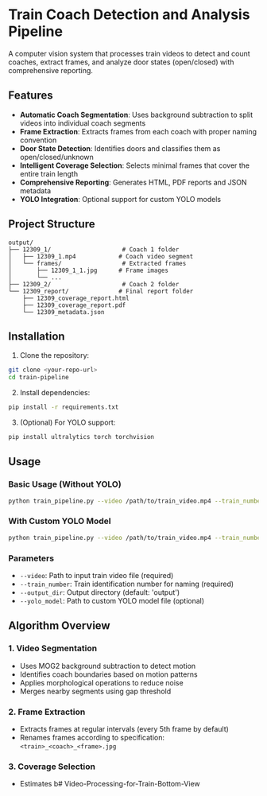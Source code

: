 # Train Coach Detection and Analysis Pipeline

A computer vision system that processes train videos to detect and count coaches, extract frames, and analyze door states (open/closed) with comprehensive reporting.

## Features

- **Automatic Coach Segmentation**: Uses background subtraction to split videos into individual coach segments
- **Frame Extraction**: Extracts frames from each coach with proper naming convention
- **Door State Detection**: Identifies doors and classifies them as open/closed/unknown
- **Intelligent Coverage Selection**: Selects minimal frames that cover the entire train length
- **Comprehensive Reporting**: Generates HTML, PDF reports and JSON metadata
- **YOLO Integration**: Optional support for custom YOLO models

## Project Structure

```
output/
├── 12309_1/                    # Coach 1 folder
│   ├── 12309_1.mp4            # Coach video segment
│   └── frames/                 # Extracted frames
│       ├── 12309_1_1.jpg      # Frame images
│       └── ...
├── 12309_2/                    # Coach 2 folder
└── 12309_report/              # Final report folder
    ├── 12309_coverage_report.html
    ├── 12309_coverage_report.pdf  
    └── 12309_metadata.json
```

## Installation

1. Clone the repository:
```bash
git clone <your-repo-url>
cd train-pipeline
```

2. Install dependencies:
```bash
pip install -r requirements.txt
```

3. (Optional) For YOLO support:
```bash
pip install ultralytics torch torchvision
```

## Usage

### Basic Usage (Without YOLO)
```bash
python train_pipeline.py --video /path/to/train_video.mp4 --train_number 12309 --output_dir output
```

### With Custom YOLO Model
```bash
python train_pipeline.py --video /path/to/train_video.mp4 --train_number 12309 --output_dir output --yolo_model /path/to/model.pt
```

### Parameters
- `--video`: Path to input train video file (required)
- `--train_number`: Train identification number for naming (required)
- `--output_dir`: Output directory (default: 'output')
- `--yolo_model`: Path to custom YOLO model file (optional)

## Algorithm Overview

### 1. Video Segmentation
- Uses MOG2 background subtraction to detect motion
- Identifies coach boundaries based on motion patterns
- Applies morphological operations to reduce noise
- Merges nearby segments using gap threshold

### 2. Frame Extraction
- Extracts frames at regular intervals (every 5th frame by default)
- Renames frames according to specification: `<train>_<coach>_<frame>.jpg`

### 3. Coverage Selection
- Estimates b#   V i d e o - P r o c e s s i n g - f o r - T r a i n - B o t t o m - V i e w  
 